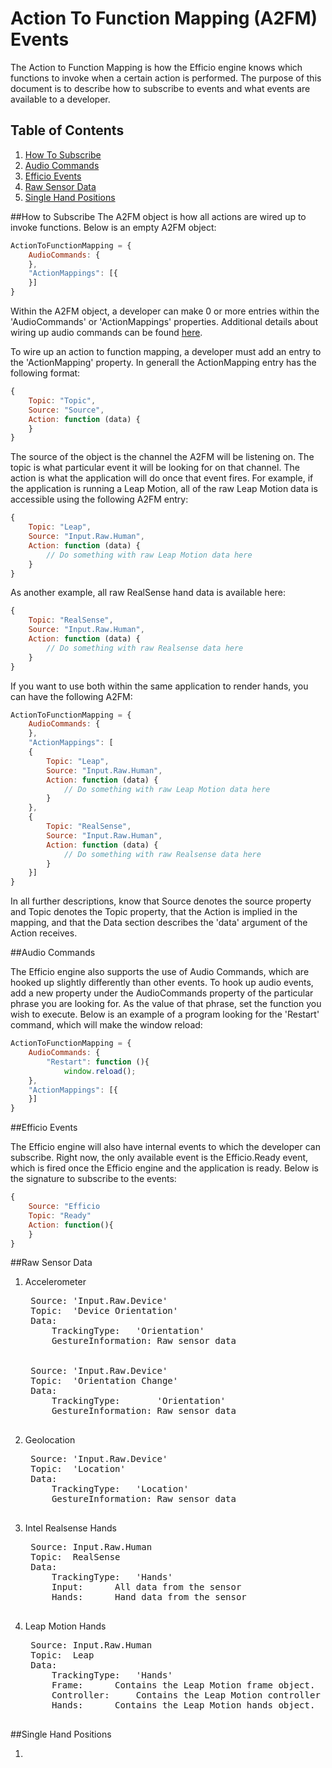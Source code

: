 Action To Function Mapping (A2FM) Events
========================================
The Action to Function Mapping is how the Efficio engine knows which functions to invoke when a certain action is performed. The purpose of this document is to describe how to subscribe to events and what events are available to a developer.

Table of Contents
-----------------
1. [How To Subscribe](#How-To-Subscribe)
1. [Audio Commands](#Audio-Commands)
1. [Efficio Events](#Efficio-Events)
1. [Raw Sensor Data](#Raw-Sensor-Data)
1. [Single Hand Positions](#Single-Hand-Positions)


##How to Subscribe
The A2FM object is how all actions are wired up to invoke functions. Below is an empty A2FM object:

```javascript
ActionToFunctionMapping = {
	AudioCommands: {
    },
    "ActionMappings": [{
	}]
}
```

Within the A2FM object, a developer can make 0 or more entries within the 'AudioCommands' or  'ActionMappings' properties.  Additional details about wiring up audio commands can be found [here](#Audio-Commands).   

To wire up an action to function mapping, a developer must add an entry to the 'ActionMapping' property.  In generall the ActionMapping entry has the following format:

```javascript
{
	Topic: "Topic",
	Source: "Source",
	Action: function (data) {
	}
}
```

The source of the object is the channel the A2FM will be listening on.  The topic is what particular event it will be looking for on that channel. The action is what the application will do once that event fires. For example, if the application is running a Leap Motion, all of the raw Leap Motion data is accessible using the following A2FM entry:

```javascript
{
	Topic: "Leap",
	Source: "Input.Raw.Human",
	Action: function (data) {
		// Do something with raw Leap Motion data here
	}
}
```

As another example, all raw RealSense hand data is available here:

```javascript
{
	Topic: "RealSense",
	Source: "Input.Raw.Human",
	Action: function (data) {
		// Do something with raw Realsense data here
	}
}
```

If you want to use both within the same application to render hands, you can have the following A2FM:

```javascript
ActionToFunctionMapping = {
	AudioCommands: {
    },
    "ActionMappings": [
	{
		Topic: "Leap",
		Source: "Input.Raw.Human",
		Action: function (data) {
			// Do something with raw Leap Motion data here
		}
	},
	{
		Topic: "RealSense",
		Source: "Input.Raw.Human",
		Action: function (data) {
			// Do something with raw Realsense data here
		}
	}]
}
```

In all further descriptions, know that Source denotes the source property and Topic denotes the Topic property, that the Action is implied in the mapping, and that the Data section describes the 'data' argument of the Action receives.

##Audio Commands

The Efficio engine also supports the use of Audio Commands, which are hooked up slightly differently than other events. To hook up audio events, add a new property under the AudioCommands property of the particular phrase you are looking for. As the value of that phrase, set the function you wish to execute. Below is an example of a program looking for the 'Restart' command, which will make the window reload:

```javascript
ActionToFunctionMapping = {
	AudioCommands: {
		"Restart": function (){
			window.reload();
    },
    "ActionMappings": [{
	}]
}
```

##Efficio Events

The Efficio engine will also have internal events to which the developer can subscribe.  Right now, the only available event is the Efficio.Ready event, which is fired once the Efficio engine and the application is ready.  Below is the signature to subscribe to the events:

```javascript
{
	Source: "Efficio
	Topic: "Ready"
	Action: function(){
	}
}
```

##Raw Sensor Data
1. Accelerometer
	<pre>
	Source:	'Input.Raw.Device'
	Topic:	'Device Orientation'
	Data:
		TrackingType:	'Orientation'
		GestureInformation:	Raw sensor data
	
	
	Source:	'Input.Raw.Device'
	Topic:	'Orientation Change'
	Data:
		TrackingType:		'Orientation'
		GestureInformation:	Raw sensor data
	</pre>

1. Geolocation
	<pre>
	Source:	'Input.Raw.Device'
	Topic:	'Location'
	Data:
		TrackingType:	'Location'
		GestureInformation:	Raw sensor data
	</pre>

1. Intel Realsense Hands
	<pre>
	Source:	Input.Raw.Human
	Topic:	RealSense
	Data:
		TrackingType:	'Hands'
		Input:		All data from the sensor
		Hands:		Hand data from the sensor
	</pre>

1. Leap Motion Hands
	<pre>
	Source:	Input.Raw.Human
	Topic:	Leap
	Data:
		TrackingType:	'Hands'
		Frame:		Contains the Leap Motion frame object.
		Controller:		Contains the Leap Motion controller object.
		Hands:		Contains the Leap Motion hands object.
	</pre>

##Single Hand Positions

1. 